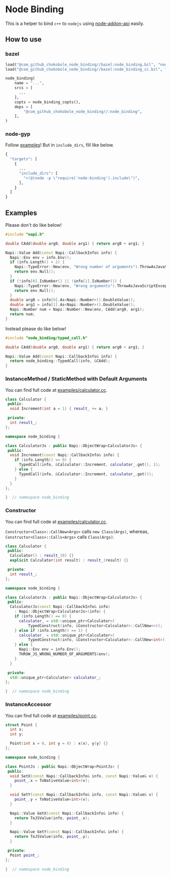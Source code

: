 # Node Binding

This is a helper to bind `c++` to `nodejs` using [node-addon-api](https://github.com/nodejs/node-addon-api) easily.

## How to use

### bazel

```python
load("@com_github_chokobole_node_binding//bazel:node_binding.bzl", "node_binding")
load("@com_github_chokobole_node_binding//bazel:node_binding_cc.bzl", "node_binding_copts")

node_binding(
    name = "...",
    srcs = [
      ...
    ],
    copts = node_binding_copts(),
    deps = [
        "@com_github_chokobole_node_binding//:node_binding",
    ],
)
```

### node-gyp

Follow [examples](https://github.com/nodejs/node-addon-examples)! But in `include_dirs`, fill like below.

```python
{
  "targets": [
    {
      ...
      "include_dirs": [
        "<!@(node -p \"require('node-binding').include\")",
      ],
    }
  ]
}
```

## Examples

Please don't do like below!

```c++
#include "napi.h"

double CAdd(double arg0, double arg1) { return arg0 + arg1; }

Napi::Value Add(const Napi::CallbackInfo& info) {
  Napi::Env env = info.Env();
  if (info.Length() < 2) {
    Napi::TypeError::New(env, "Wrong number of arguments").ThrowAsJavaScriptException();
    return env.Null();
  }
  if (!info[0].IsNumber() || !info[1].IsNumber()) {
    Napi::TypeError::New(env, "Wrong arguments").ThrowAsJavaScriptException();
    return env.Null();
  }
  double arg0 = info[0].As<Napi::Number>().DoubleValue();
  double arg1 = info[1].As<Napi::Number>().DoubleValue();
  Napi::Number num = Napi::Number::New(env, CAdd(arg0, arg1);
  return num;
}
```

Instead please do like below!

```c++
#include "node_binding/typed_call.h"

double CAdd(double arg0, double arg1) { return arg0 + arg1; }

Napi::Value Add(const Napi::CallbackInfo& info) {
  return node_binding::TypedCall(info, &CAdd);
}
```

### InstanceMethod / StaticMethod with Default Arguments

You can find full code at [examples/calculator.cc](examples/calculator.cc).

```c++
class Calculator {
 public:
  void Increment(int a = 1) { result_ += a; }

 private:
  int result_;
};

namespace node_binding {

class CalculatorJs : public Napi::ObjectWrap<CalculatorJs> {
 public:
  void Increment(const Napi::CallbackInfo& info) {
    if (info.Length() == 0) {
      TypedCall(info, &Calculator::Increment, calculator_.get(), 1);
    } else {
      TypedCall(info, &Calculator::Increment, calculator_.get());
    }
  }
};

}  // namespace node_binding
```

### Constructor

You can find full code at [examples/calculator.cc](examples/calculator.cc).

`Constructor<Class>::CallNew<Args>` calls `new Class(Args)`, whereas, `Constructor<Class>::Calls<Args>` calls `Class(Args)`.

```c++
class Calculator {
 public:
  Calculator() : result_(0) {}
  explicit Calculator(int result) : result_(result) {}

 private:
  int result_;
};

namespace node_binding {

class CalculatorJs : public Napi::ObjectWrap<CalculatorJs> {
 public:
  CalculatorJs(const Napi::CallbackInfo& info)
    : Napi::ObjectWrap<CalculatorJs>(info) {
    if (info.Length() == 0) {
      calculator_ = std::unique_ptr<Calculator>(
          TypedConstruct(info, &Constructor<Calculator>::CallNew<>));
    } else if (info.Length() == 1) {
      calculator_ = std::unique_ptr<Calculator>(
          TypedConstruct(info, &Constructor<Calculator>::CallNew<int>));
    } else {
      Napi::Env env = info.Env();
      THROW_JS_WRONG_NUMBER_OF_ARGUMENTS(env);
    }
  }

 private:
  std::unique_ptr<Calculator> calculator_;
};

}  // namespace node_binding
```

### InstanceAccessor

You can find full code at [examples/point.cc](examples/point.cc).

```c++
struct Point {
  int x;
  int y;

  Point(int x = 0, int y = 0) : x(x), y(y) {}
};

namespace node_binding {

class PointJs : public Napi::ObjectWrap<PointJs> {
 public:
  void SetX(const Napi::CallbackInfo& info, const Napi::Value& v) {
    point_.x = ToNativeValue<int>(v);
  }

  void SetY(const Napi::CallbackInfo& info, const Napi::Value& v) {
    point_.y = ToNativeValue<int>(v);
  }

  Napi::Value GetX(const Napi::CallbackInfo& info) {
    return ToJSValue(info, point_.x);
  }

  Napi::Value GetY(const Napi::CallbackInfo& info) {
    return ToJSValue(info, point_.y);
  }

 private:
  Point point_;
};

}  // namespace node_binding
```